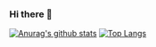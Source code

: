 ### Hi there 👋

[![Anurag's github stats](https://github-readme-stats.vercel.app/api?username=Grimness)](https://github.com/anuraghazra/github-readme-stats)
[![Top Langs](https://github-readme-stats.vercel.app/api/top-langs/?username=Grimness&layout=compact)](https://github.com/anuraghazra/github-readme-stats)

<!--
**Grimness/Grimness** is a ✨ _special_ ✨ repository because its `README.md` (this file) appears on your GitHub profile.

Here are some ideas to get you started:

- 🔭 I’m currently working on ...
- 🌱 I’m currently learning ...
- 👯 I’m looking to collaborate on ...
- 🤔 I’m looking for help with ...
- 💬 Ask me about ...
- 📫 How to reach me: ...
- 😄 Pronouns: ...
- ⚡ Fun fact: ...
-->
